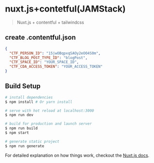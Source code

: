 # nuxt.js+contetful(JAMStack)

> Nuxt.js + contentful + tailwindcss

## create .contentful.json
```JSON
{
  "CTF_PERSON_ID": "15jwOBqpxqSAOy2eOO4S0m",
  "CTF_BLOG_POST_TYPE_ID": "blogPost",
  "CTF_SPACE_ID": "YOUR_SPACE_ID",
  "CTF_CDA_ACCESS_TOKEN": "YOUR_ACCESS_TOKEN"
}
``` 

## Build Setup

``` bash
# install dependencies
$ npm install # Or yarn install

# serve with hot reload at localhost:3000
$ npm run dev

# build for production and launch server
$ npm run build
$ npm start

# generate static project
$ npm run generate
```

For detailed explanation on how things work, checkout the [Nuxt.js docs](https://github.com/nuxt/nuxt.js).

